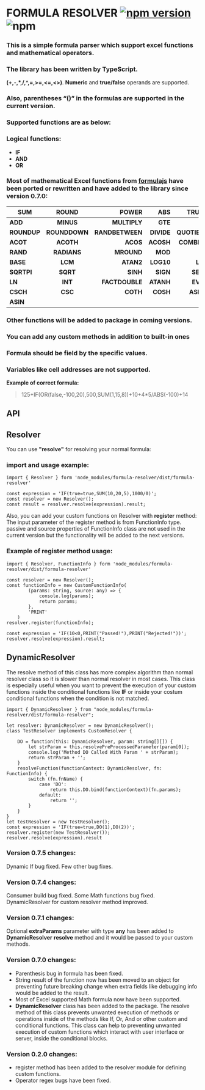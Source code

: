# FORMULA RESOLVER [![npm version](https://badge.fury.io/js/formula-resolver.svg)](https://badge.fury.io/js/formula-resolver) ![npm](https://img.shields.io/npm/dt/formula-resolver?style=plastic)

### This is a simple formula parser which support excel functions and mathematical operators.
### The library has been written  by TypeScript. 
 **(+,-,*,/,^,=,>=,<=,<>)**.
**Numeric** and **true/false** operands are supported.
### Also, **parentheses “()”** in the formulas are supported in the current version.

### Supported functions are as below:

### Logical functions:
* **IF**
* **AND**
* **OR**
### Most of mathematical Excel functions from [formulajs](https://github.com/sutoiku/formula.js) have been ported or rewritten and have added to the library since version 0.7.0:
| **SUM**     | **ROUND**     | **POWER**       | **ABS**    | **TRUNC**    | **FLOOR**   | **FACT**       |
| ------------|:-------------:| ---------------:|-----------:|-------------:|------------:|---------------:|
| **ADD**     | **MINUS**     | **MULTIPLY**    | **GTE**    | **LT**       | **LTE**     | **GT**         |
| **ROUNDUP** | **ROUNDDOWN** | **RANDBETWEEN** | **DIVIDE** | **QUOTIENT** | **PRODUCT** | **MULTINOMIAL**|
| **ACOT**    | **ACOTH**     | **ACOS**        | **ACOSH**  | **COMBINA**  | **COMBIN**  | **CEILING**    |
| **RAND**    | **RADIANS**   | **MROUND**      | **MOD**    | **NE**       | **EQ**      | **GCD**        |
| **BASE**    | **LCM**       | **ATAN2**       | **LOG10**  | **LOG**      | **TANH**    | **TAN**        |
| **SQRTPI**  | **SQRT**      | **SINH**        | **SIGN**   | **SECH**     | **SEC**     | **ODD**        |
| **LN**      | **INT**       | **FACTDOUBLE**  | **ATANH**  | **EVEN**     | **DEGREES** | **DECIMAL**    |
| **CSCH**    | **CSC**       | **COTH**        | **COSH**   | **ASINH**    | **ATAN**    | **COS**        |
| **ASIN**    | 


### Other functions will be added to package in coming versions.
### You can add any custom methods in addition to built-in ones
### Formula should be field by the specific values.
### Variables like cell addresses are not supported.

**Example of correct formula:**
>  125+IF(OR(false,-100,20),500,SUM(1,15,8))+10+4*5/ABS(-100)+14

## **API**
## **Resolver**

 You can use **"resolve"** for resolving your normal formula: 

### **import** and **usage** example:

    import { Resolver } form 'node_modules/formula-resolver/dist/formula-resolver'

    const expression = 'IF(true=true,SUM(10,20,5),1000/0)';
    const resolver = new Resolver();
    const result = resolver.resolve(expression).result;

Also, you can add your custom functions on Resolver with **register** method:
The input parameter of the register method is from FunctionInfo type.
passive and source properties of FunctionInfo class are not used in the current version but the functionality will be added to the next versions.

### Example of **register** method usage:

    import { Resolver, FunctionInfo } form 'node_modules/formula-resolver/dist/formula-resolver'

    const resolver = new Resolver();
    const functionInfo = new CustomFunctionInfo(
            (params: string, source: any) => {
                console.log(params);
                return params;
            },
            'PRINT'
        )
    resolver.register(functionInfo);

    const expression = 'IF(10<0,PRINT("Passed!"),PRINT("Rejected!"))';
    resolver.resolve(expression).result;

## **DynamicResolver**
The resolve method of this class has more complex algorithm than normal resolver class so it is slower than normal resolver in most cases. This class is especially useful when you want to prevent the execution of your custom functions inside the conditional functions like **IF** or inside your costum conditional functions when the condition is not matched.

    import { DynamicResolver } from "node_modules/formula-resolver/dist/formula-resolver";

    let resolver: DynamicResolver = new DynamicResolver();
    class TestResolver implements CustomResolver {
 
        DO = function(this: DynamicResolver, param: string[][]) {
            let strParam = this.resolvePreProcessedParameter(param[0]);
            console.log('Method DO Called With Param ' + strParam);
            return strParam + '';
        }
        resolveFunction(functionContext: DynamicResolver, fn: FunctionInfo) {
            switch (fn.fnName) {
                case 'DO':
                    return this.DO.bind(functionContext)(fn.params);
                default:
                    return '';
            }
        }
    }
    let testResolver = new TestResolver();
    const expression = 'IF(true=true,DO(1),DO(2))';
    resolver.register(new TestResolver());
    resolver.resolve(expression).result

### Version 0.7.5 changes:
Dynamic If bug fixed.
Few other bug fixes.
### Version 0.7.4 changes:
Consumer build bug fixed.
Some Math functions bug fixed.
DynamicResolver for custom resolver method improved. 
### Version 0.7.1 changes:
Optional **extraParams** parameter with type **any** has been added to **DynamicResolver** **resolve** method and it would be passed to your custom methods.
### Version 0.7.0 changes:
* Parenthesis bug in formula has been fixed.
* String result of the function now has been moved to an object for preventing future breaking change when extra fields like debugging info would be added to the result.
* Most of Excel supported Math formula now have been supported.
* **DynamicResolver** class has been added to the package. 
The resolve method of this class prevents unwanted execution of methods or operations inside of the methods like If, Or, And or other custom and conditional functions.
This class can help to preventing unwanted execution of custom functions which interact with user interface or server, inside the conditional blocks.  
### Version 0.2.0 changes:
* register method has been added to the resolver module for defining custom functions.
* Operator regex bugs have been fixed.
